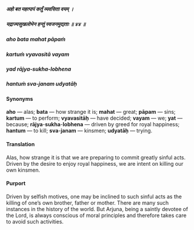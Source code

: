 ##### अहो बत महत्पापं कर्तुं व्यवसिता वयम् ।
##### यद्राज्यसुखलोभेन हन्तुं स्वजनमुद्यताः ॥ ४४ ॥

##### aho bata mahat pāpaṁ
##### kartuṁ vyavasitā vayam
##### yad rājya-sukha-lobhena
##### hantuṁ sva-janam udyatāḥ

#### Synonyms

**aho** — alas; **bata** — how strange it is; **mahat** — great; **pāpam** — sins; **kartum** — to perform; **vyavasitāḥ** — have decided; **vayam** — we; **yat** — because; **rājya**-**sukha**-**lobhena** — driven by greed for royal happiness; **hantum** — to kill; **sva**-**janam** — kinsmen; **udyatāḥ** — trying.

#### Translation

Alas, how strange it is that we are preparing to commit greatly sinful acts. Driven by the desire to enjoy royal happiness, we are intent on killing our own kinsmen.

#### Purport

Driven by selfish motives, one may be inclined to such sinful acts as the killing of one’s own brother, father or mother. There are many such instances in the history of the world. But Arjuna, being a saintly devotee of the Lord, is always conscious of moral principles and therefore takes care to avoid such activities.